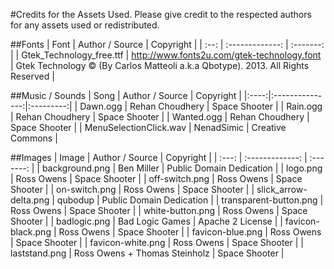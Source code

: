 #Credits for the Assets Used.
Please give credit to the respected authors for any assets used or redistributed.

##Fonts
| Font | Author / Source | Copyright |
| :--: | :-------------: | :-------: |
| Gtek_Technology_free.ttf | http://www.fonts2u.com/gtek-technology.font | Gtek Technology © (By Carlos Matteoli a.k.a Qbotype). 2013. All Rights Reserved |

##Music / Sounds
| Song | Author / Source | Copyright |
|:----:|:---------------:|:---------:|
| Dawn.ogg | Rehan Choudhery | Space Shooter |
| Rain.ogg | Rehan Choudhery | Space Shooter |
| Wanted.ogg | Rehan Choudhery | Space Shooter |
| MenuSelectionClick.wav | NenadSimic | Creative Commons |

##Images
| Image | Author / Source | Copyright |
| :---: | :-------------: | :-------: |
| background.png | Ben Miller | Public Domain Dedication |
| logo.png | Ross Owens | Space Shooter |
| off-switch.png | Ross Owens | Space Shooter |
| on-switch.png | Ross Owens | Space Shooter |
| slick_arrow-delta.png | qubodup | Public Domain Dedication |
| transparent-button.png | Ross Owens | Space Shooter |
| white-button.png | Ross Owens | Space Shooter |
| badlogic.png | Bad Logic Games | Apache 2 License |
| favicon-black.png | Ross Owens | Space Shooter |
| favicon-blue.png | Ross Owens | Space Shooter |
| favicon-white.png | Ross Owens | Space Shooter |
| laststand.png | Ross Owens + Thomas Steinholz | Space Shooter |
